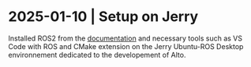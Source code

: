 # 2025-01-10 | Setup on Jerry

Installed ROS2 from the [documentation](https://docs.ros.org/en/jazzy/index.html) and necessary tools such as VS Code with ROS and CMake extension on the Jerry Ubuntu-ROS Desktop environnement dedicated to the developement of Alto.
